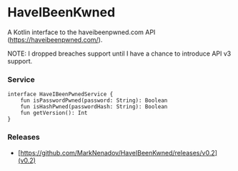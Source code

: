 # HaveIBeenKwned

A Kotlin interface to the haveibeenpwned.com API (https://haveibeenpwned.com/).

NOTE: I dropped breaches support until I have a chance to introduce API v3 support.

### Service ###

```
interface HaveIBeenPwnedService {
    fun isPasswordPwned(password: String): Boolean
    fun isHashPwned(passwordHash: String): Boolean
    fun getVersion(): Int
}
```

### Releases ###
* [https://github.com/MarkNenadov/HaveIBeenKwned/releases/v0.2](v0.2)
